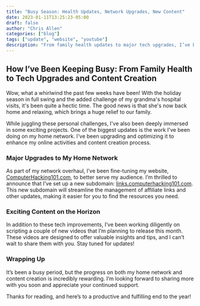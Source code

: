 ```yaml
---
title: "Busy Season: Health Updates, Network Upgrades, New Content" 
date: 2023-01-11T13:25:23-05:00
draft: false
author: "Chris Allen"
categories: ["blog"]
tags: ["update", "website", "youtube"]
description: "From family health updates to major tech upgrades, I’ve been busy managing it all. Discover how I've revamped my home network, launched a new subdomain, and am gearing up for exciting new content!"
---
```


## How I’ve Been Keeping Busy: From Family Health to Tech Upgrades and Content Creation

Wow, what a whirlwind the past few weeks have been! With the holiday season in full swing and the added challenge of my grandma's hospital visits, it's been quite a hectic time. The good news is that she's now back home and relaxing, which brings a huge relief to our family.

While juggling these personal challenges, I've also been deeply immersed in some exciting projects. One of the biggest updates is the work I've been doing on my home network. I've been upgrading and optimizing it to enhance my online activities and content creation process. 

### Major Upgrades to My Home Network

As part of my network overhaul, I’ve been fine-tuning my website, [ComputerHacking101.com](https://computerhacking101.com), to better serve my audience. I’m thrilled to announce that I’ve set up a new subdomain: [links.computerhacking101.com](https://links.computerhacking101.com). This new subdomain will streamline the management of affiliate links and other updates, making it easier for you to find the resources you need.

### Exciting Content on the Horizon

In addition to these tech improvements, I’ve been working diligently on scripting a couple of new videos that I’m planning to release this month. These videos are designed to offer valuable insights and tips, and I can’t wait to share them with you. Stay tuned for updates!

### Wrapping Up

It’s been a busy period, but the progress on both my home network and content creation is incredibly rewarding. I’m looking forward to sharing more with you soon and appreciate your continued support.

Thanks for reading, and here’s to a productive and fulfilling end to the year!
